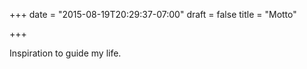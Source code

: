 +++
date = "2015-08-19T20:29:37-07:00"
draft = false
title = "Motto"

+++

Inspiration to guide my life.